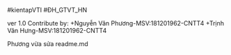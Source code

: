 #kientapVTI
#ĐH_GTVT_HN

ver 1.0
Contribute by:
	+Nguyễn Văn Phương-MSV:181201962-CNTT4
	+Trịnh Văn Hưng-MSV:181201962-CNTT4

Phương vừa sửa readme.md
